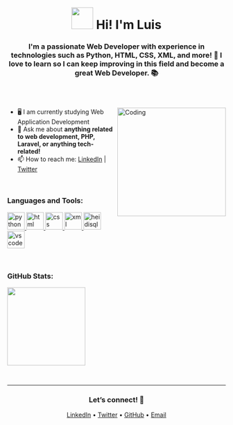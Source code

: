 <h1 align="center">
  <img src="https://cdn-icons-png.flaticon.com/512/2866/2866069.png" width="50" height="50" />
  Hi! I'm Luis
</h1>

<h3 align="center">
  I'm a passionate Web Developer with experience in technologies such as Python, HTML, CSS, XML, and more! 🚀 I love to learn so I can keep improving in this field and become a great Web Developer. 📚
</h3>

<br><br>

<img align="right" alt="Coding" width="250" src="https://i.giphy.com/media/v1.Y2lkPTc5MGI3NjExbzBpMWY4bHB0ODJmeW8wY2k4ZTl2YjllbDZ5OXJyb3I2c2t4ZHFqbyZlcD12MV9pbnRlcm5hbF9naWZfYnlfaWQmY3Q9Zw/78XCFBGOlS6keY1Bil/giphy.gif">

- 🖥️ I am currently studying Web Application Development
- 💬 Ask me about **anything related to web development, PHP, Laravel, or anything tech-related!**
- 📫 How to reach me: [LinkedIn](https://www.linkedin.com/in/your-linkedin-profile) | [Twitter](https://twitter.com/your-twitter)

</br>

<h3 align="left">Languages and Tools:</h3>

<p align="left">
  <a href="https://www.python.org/" target="_blank" rel="noreferrer">
    <img src="https://cdn.jsdelivr.net/gh/devicons/devicon/icons/python/python-original.svg" alt="python" width="40" height="40"/>
  </a>
  <a href="https://www.w3schools.com/html/" target="_blank" rel="noreferrer">
    <img src="https://cdn.jsdelivr.net/gh/devicons/devicon/icons/html5/html5-original.svg" alt="html" width="40" height="40"/>
  </a>
  <a href="https://www.w3.org/css/" target="_blank" rel="noreferrer">
    <img src="https://cdn.jsdelivr.net/gh/devicons/devicon/icons/css3/css3-original.svg" alt="css" width="40" height="40"/>
  </a>
  <a href="https://www.w3.org/XML/" target="_blank" rel="noreferrer">
    <img src="https://cdn.jsdelivr.net/gh/devicons/devicon/icons/xml/xml-original.svg" alt="xml" width="40" height="40"/>
  </a>
  <a href="https://www.heidisql.com/" target="_blank" rel="noreferrer">
    <img src="https://upload.wikimedia.org/wikipedia/commons/3/32/HeidiSQL_logo_image.png" alt="heidisql" width="40" height="40"/>
  </a>
  <a href="https://code.visualstudio.com/" target="_blank" rel="noreferrer">
    <img src="https://cdn.jsdelivr.net/gh/devicons/devicon/icons/vscode/vscode-original.svg" alt="vscode" width="40" height="40"/>
  </a>
</p>

</br>

<h3 align="left">GitHub Stats:</h3>

<p align="left">
  <img height="180em" src="https://github-readme-stats.vercel.app/api?username=lewi07&show_icons=true&hide_border=true&count_private=true&hide=prs&theme=radical" />
</p>

</br>

---

<h3 align="center">Let’s connect! 🤝</h3>
<p align="center">
  <a href="https://www.linkedin.com/in/your-linkedin-profile" target="_blank">LinkedIn</a> • 
  <a href="https://twitter.com/your-twitter" target="_blank">Twitter</a> • 
  <a href="https://github.com/lewi07" target="_blank">GitHub</a> • 
  <a href="mailto:vargasverdejoluis@gmail.com">Email</a>
</p>
